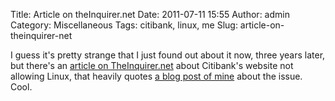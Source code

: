 Title: Article on theInquirer.net
Date: 2011-07-11 15:55
Author: admin
Category: Miscellaneous
Tags: citibank, linux, me
Slug: article-on-theinquirer-net

I guess it's pretty strange that I just found out about it now, three
years later, but there's an [article on
TheInquirer.net](http://www.theinquirer.net/inquirer/news/1026958/citibank-infuriating-customers-linux-hostile-site)
about Citibank's website not allowing Linux, that heavily quotes [a blog
post of mine](/2008/08/linux-choice-updates-citibank-issues/) about the
issue. Cool.

